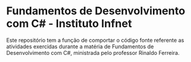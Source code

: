# Fundamentos de Desenvolvimento com C# - Instituto Infnet

Este repositório tem a função de comportar o código fonte referente as atividades exercidas durante a matéria de Fundamentos de Desenvolvimento com C#, ministrada pelo professor Rinaldo Ferreira.
